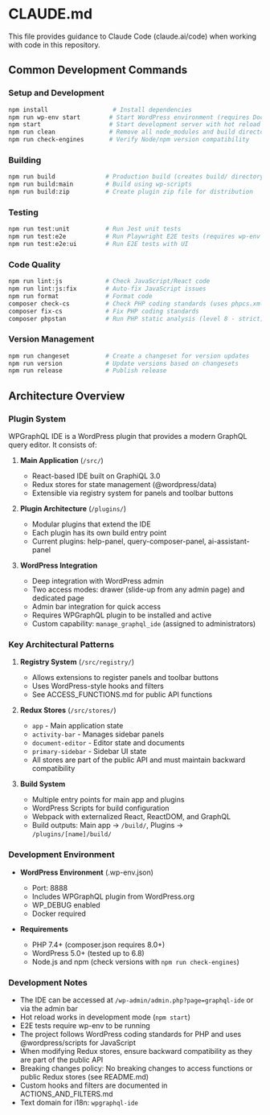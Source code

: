 # CLAUDE.md

This file provides guidance to Claude Code (claude.ai/code) when working with code in this repository.

## Common Development Commands

### Setup and Development
```bash
npm install                  # Install dependencies
npm run wp-env start        # Start WordPress environment (requires Docker)
npm start                   # Start development server with hot reload
npm run clean               # Remove all node_modules and build directories
npm run check-engines       # Verify Node/npm version compatibility
```

### Building
```bash
npm run build              # Production build (creates build/ directory and zip file)
npm run build:main         # Build using wp-scripts
npm run build:zip          # Create plugin zip file for distribution
```

### Testing
```bash
npm run test:unit          # Run Jest unit tests
npm run test:e2e           # Run Playwright E2E tests (requires wp-env running)
npm run test:e2e:ui        # Run E2E tests with UI
```

### Code Quality
```bash
npm run lint:js            # Check JavaScript/React code
npm run lint:js:fix        # Auto-fix JavaScript issues
npm run format             # Format code
composer check-cs          # Check PHP coding standards (uses phpcs.xml.dist)
composer fix-cs            # Fix PHP coding standards
composer phpstan           # Run PHP static analysis (level 8 - strict)
```

### Version Management
```bash
npm run changeset          # Create a changeset for version updates
npm run version            # Update versions based on changesets
npm run release            # Publish release
```

## Architecture Overview

### Plugin System
WPGraphQL IDE is a WordPress plugin that provides a modern GraphQL query editor. It consists of:

1. **Main Application** (`/src/`)
   - React-based IDE built on GraphiQL 3.0
   - Redux stores for state management (@wordpress/data)
   - Extensible via registry system for panels and toolbar buttons

2. **Plugin Architecture** (`/plugins/`)
   - Modular plugins that extend the IDE
   - Each plugin has its own build entry point
   - Current plugins: help-panel, query-composer-panel, ai-assistant-panel

3. **WordPress Integration**
   - Deep integration with WordPress admin
   - Two access modes: drawer (slide-up from any admin page) and dedicated page
   - Admin bar integration for quick access
   - Requires WPGraphQL plugin to be installed and active
   - Custom capability: `manage_graphql_ide` (assigned to administrators)

### Key Architectural Patterns

1. **Registry System** (`/src/registry/`)
   - Allows extensions to register panels and toolbar buttons
   - Uses WordPress-style hooks and filters
   - See ACCESS_FUNCTIONS.md for public API functions

2. **Redux Stores** (`/src/stores/`)
   - `app` - Main application state
   - `activity-bar` - Manages sidebar panels
   - `document-editor` - Editor state and documents
   - `primary-sidebar` - Sidebar UI state
   - All stores are part of the public API and must maintain backward compatibility

3. **Build System**
   - Multiple entry points for main app and plugins
   - WordPress Scripts for build configuration
   - Webpack with externalized React, ReactDOM, and GraphQL
   - Build outputs: Main app → `/build/`, Plugins → `/plugins/[name]/build/`

### Development Environment

- **WordPress Environment** (.wp-env.json)
  - Port: 8888
  - Includes WPGraphQL plugin from WordPress.org
  - WP_DEBUG enabled
  - Docker required

- **Requirements**
  - PHP 7.4+ (composer.json requires 8.0+)
  - WordPress 5.0+ (tested up to 6.8)
  - Node.js and npm (check versions with `npm run check-engines`)

### Development Notes

- The IDE can be accessed at `/wp-admin/admin.php?page=graphql-ide` or via the admin bar
- Hot reload works in development mode (`npm start`)
- E2E tests require wp-env to be running
- The project follows WordPress coding standards for PHP and uses @wordpress/scripts for JavaScript
- When modifying Redux stores, ensure backward compatibility as they are part of the public API
- Breaking changes policy: No breaking changes to access functions or public Redux stores (see README.md)
- Custom hooks and filters are documented in ACTIONS_AND_FILTERS.md
- Text domain for i18n: `wpgraphql-ide`